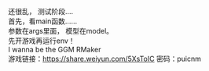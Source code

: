 还很乱， 测试阶段....  
首先，看main函数……  
参数在args里面， 模型在model。  
先开游戏再运行env！  
I wanna be the GGM RMaker   
游戏链接：https://share.weiyun.com/5XsToIC 密码：puicnm  
